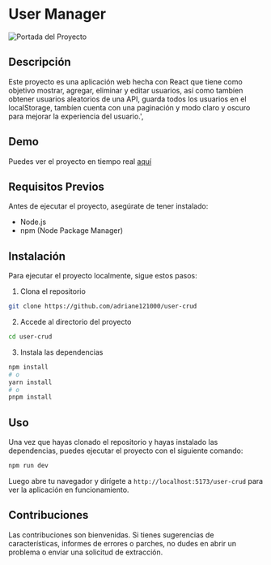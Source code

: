 # User Manager

![Portada del Proyecto](https://adriane121000.github.io/portfolio/user-manager.jpg)

## Descripción

Este proyecto es una aplicación web hecha con React que tiene como objetivo mostrar, agregar, eliminar y editar usuarios, así como tambíen obtener usuarios aleatorios de una API, guarda todos los usuarios en el localStorage, tambíen cuenta con una paginación y modo claro y oscuro para mejorar la experiencia del usuario.',

## Demo

Puedes ver el proyecto en tiempo real [aquí](https://adriane121000.github.io/user-crud)

## Requisitos Previos

Antes de ejecutar el proyecto, asegúrate de tener instalado:

- Node.js
- npm (Node Package Manager)

## Instalación

Para ejecutar el proyecto localmente, sigue estos pasos:

1. Clona el repositorio

```bash
git clone https://github.com/adriane121000/user-crud
```

2. Accede al directorio del proyecto

```bash
cd user-crud
```

3. Instala las dependencias

```bash
npm install
# o
yarn install
# o
pnpm install
```

## Uso

Una vez que hayas clonado el repositorio y hayas instalado las dependencias, puedes ejecutar el proyecto con el siguiente comando:

```bash
npm run dev
```

Luego abre tu navegador y dirígete a `http://localhost:5173/user-crud` para ver la aplicación en funcionamiento.

## Contribuciones

Las contribuciones son bienvenidas. Si tienes sugerencias de características, informes de errores o parches, no dudes en abrir un problema o enviar una solicitud de extracción.

